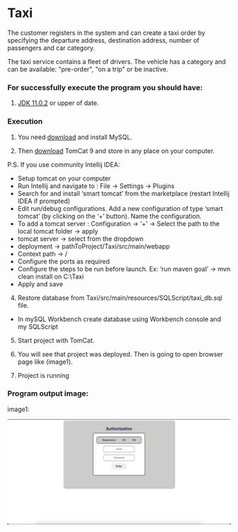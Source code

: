 # Taxi

The customer registers in the system and can create a taxi order by specifying the departure address, destination address, number of passengers and car category. 

The taxi service contains a fleet of drivers. The vehicle has a category and can be available: "pre-order", "on a trip" or be inactive.

### For successfully execute the program you should have:
1. [JDK 11.0.2](https://www.oracle.com/java/technologies/javase/jdk11-archive-downloads.html) or upper of date.

### Execution

1. You need [download](https://dev.mysql.com/downloads/workbench/) and install MySQL.

2. Then [download](https://tomcat.apache.org/download-90.cgi) TomCat 9 and store in any place on your computer.

P.S. If you use community Intellij IDEA:
- Setup tomcat on your computer
- Run Intellij and navigate to : File -> Settings -> Plugins
- Search for and install ‘smart tomcat’ from the marketplace (restart Intellij IDEA if prompted)
- Edit run/debug configurations. Add a new configuration of type ‘smart tomcat’ (by clicking on the ‘+’ button). Name the configuration.
- To add a tomcat server : Configuration -> ‘+’ -> Select the path to the local tomcat folder -> apply
- tomcat server -> select from the dropdown
- deployment -> pathToProject/Taxi/src/main/webapp
- Context path -> /
- Configure the ports as required
- Configure the steps to be run before launch. Ex: ‘run maven goal’ -> mvn clean install on C:\Taxi
- Apply and save

4. Restore database from Taxi/src/main/resources/SQLScript/taxi_db.sql file.

- In mySQL Workbench create database using Workbench console and my SQLScript


5. Start project with TomCat.


6. You will see that project was deployed. Then is going to open browser page like (image1).


7. Project is running

### Program output image:

image1:

![output_image](docs/img1.png)